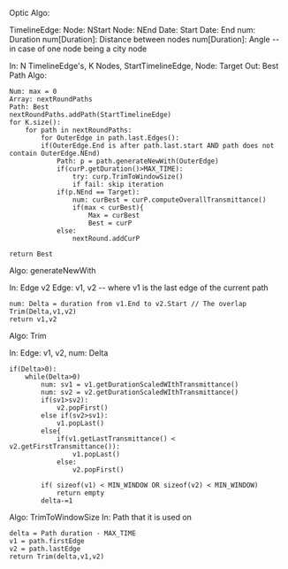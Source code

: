 Optic Algo:


TimelineEdge:
Node: NStart
Node: NEnd
Date: Start
Date: End
num: Duration 
num[Duration]: Distance between nodes
num[Duration]: Angle -- in case of one node being a city node 



In: N TimelineEdge's, K Nodes, StartTimelineEdge, Node: Target
Out: Best Path
Algo:
```
Num: max = 0
Array: nextRoundPaths
Path: Best
nextRoundPaths.addPath(StartTimelineEdge)
for K.size(): 
	for path in nextRoundPaths:
		for OuterEdge in path.last.Edges():
		if(OuterEdge.End is after path.last.start AND path does not contain OuterEdge.NEnd)
			Path: p = path.generateNewWith(OuterEdge)
			if(curP.getDuration()>MAX_TIME):
				try: curp.TrimToWindowSize()
				if fail: skip iteration
			if(p.NEnd == Target):
				num: curBest = curP.computeOverallTransmittance()
				if(max < curBest){
					Max = curBest
					Best = curP
			else:
				nextRound.addCurP

return Best
```


Algo: generateNewWith

In: Edge v2
Edge: v1, v2 -- where v1 is the last edge of the current path
```
num: Delta = duration from v1.End to v2.Start // The overlap
Trim(Delta,v1,v2)
return v1,v2
```

Algo: Trim

In: Edge: v1, v2, num: Delta
```
if(Delta>0):
	while(Delta>0)
		num: sv1 = v1.getDurationScaledWIthTransmittance()
		num: sv2 = v2.getDurationScaledWIthTransmittance()
		if(sv1>sv2):
			v2.popFirst()
		else if(sv2>sv1):
			v1.popLast()
		else{
			if(v1.getLastTransmittance() < v2.getFirstTransmittance()):
				v1.popLast()
			else:
				v2.popFirst()
		
		if( sizeof(v1) < MIN_WINDOW OR sizeof(v2) < MIN_WINDOW)
			return empty
		delta-=1 	
```

Algo: TrimToWindowSize 
In: Path that it is used on 
```
delta = Path duration - MAX_TIME
v1 = path.firstEdge
v2 = path.lastEdge
return Trim(delta,v1,v2)
```




